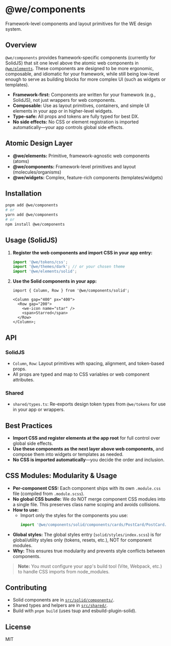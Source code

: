 # @we/components

Framework-level components and layout primitives for the WE design system.

## Overview

`@we/components` provides framework-specific components (currently for SolidJS) that sit one level above the atomic web components in [`@we/elements`](../3-elements). These components are designed to be more ergonomic, composable, and idiomatic for your framework, while still being low-level enough to serve as building blocks for more complex UI (such as widgets or templates).

- **Framework-first:** Components are written for your framework (e.g., SolidJS), not just wrappers for web components.
- **Composable:** Use as layout primitives, containers, and simple UI elements in your app or in higher-level widgets.
- **Type-safe:** All props and tokens are fully typed for best DX.
- **No side effects:** No CSS or element registration is imported automatically—your app controls global side effects.

## Atomic Design Layer

- **@we/elements:** Primitive, framework-agnostic web components (atoms)
- **@we/components:** Framework-level primitives and layout (molecules/organisms)
- **@we/widgets:** Complex, feature-rich components (templates/widgets)

## Installation

```sh
pnpm add @we/components
# or
yarn add @we/components
# or
npm install @we/components
```

## Usage (SolidJS)

1. **Register the web components and import CSS in your app entry:**
   ```ts
   import '@we/tokens/css';
   import '@we/themes/dark'; // or your chosen theme
   import '@we/elements/solid';
   ```
2. **Use the Solid components in your app:**

   ```tsx
   import { Column, Row } from '@we/components/solid';

   <Column gap="400" px="400">
     <Row gap="200">
       <we-icon name="star" />
       <span>Starred</span>
     </Row>
   </Column>;
   ```

## API

### SolidJS

- `Column`, `Row`: Layout primitives with spacing, alignment, and token-based props.
- All props are typed and map to CSS variables or web component attributes.

### Shared

- `shared/types.ts`: Re-exports design token types from `@we/tokens` for use in your app or wrappers.

## Best Practices

- **Import CSS and register elements at the app root** for full control over global side effects.
- **Use these components as the next layer above web components,** and compose them into widgets or templates as needed.
- **No CSS is imported automatically**—you decide the order and inclusion.

## CSS Modules: Modularity & Usage

- **Per-component CSS:** Each component ships with its own `.module.css` file (compiled from `.module.scss`).
- **No global CSS bundle:** We do NOT merge component CSS modules into a single file. This preserves class name scoping and avoids collisions.
- **How to use:**
  - Import only the styles for the components you use:
    ```ts
    import '@we/components/solid/components/cards/PostCard/PostCard.module.css';
    ```
- **Global styles:** The global styles entry (`solid/styles/index.scss`) is for global/utility styles only (tokens, resets, etc.), NOT for component modules.
- **Why:** This ensures true modularity and prevents style conflicts between components.

> **Note:** You must configure your app's build tool (Vite, Webpack, etc.) to handle CSS imports from node_modules.

## Contributing

- Solid components are in [`src/solid/components/`](./src/solid/components/).
- Shared types and helpers are in [`src/shared/`](./src/shared/).
- Build with `pnpm build` (uses tsup and esbuild-plugin-solid).

## License

MIT

